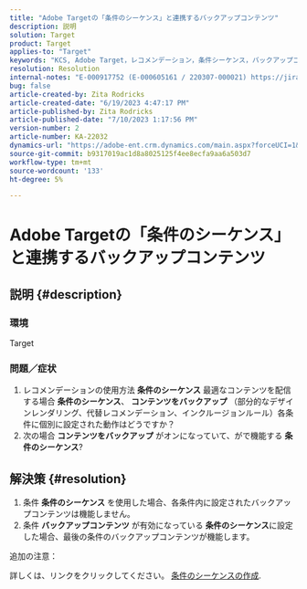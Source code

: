 ```yaml
---
title: "Adobe Targetの「条件のシーケンス」と連携するバックアップコンテンツ"
description: 説明
solution: Target
product: Target
applies-to: "Target"
keywords: "KCS, Adobe Target，レコメンデーション，条件シーケンス，バックアップコンテンツ"
resolution: Resolution
internal-notes: "E-000917752 (E-000605161 / 220307-000021) https://jira.corp.adobe.com/browse/RECS-5221 https://jira.corp.adobe.com/browse/RECS-5395"
bug: false
article-created-by: Zita Rodricks
article-created-date: "6/19/2023 4:47:17 PM"
article-published-by: Zita Rodricks
article-published-date: "7/10/2023 1:17:56 PM"
version-number: 2
article-number: KA-22032
dynamics-url: "https://adobe-ent.crm.dynamics.com/main.aspx?forceUCI=1&pagetype=entityrecord&etn=knowledgearticle&id=858747ed-c00e-ee11-8f6d-6045bd006b3d"
source-git-commit: b9317019ac1d8a8025125f4ee8ecfa9aa6a503d7
workflow-type: tm+mt
source-wordcount: '133'
ht-degree: 5%

---
```


# Adobe Targetの「条件のシーケンス」と連携するバックアップコンテンツ

## 説明 {#description}


### 環境

Target

### 問題／症状

1. レコメンデーションの使用方法 <b>条件のシーケンス</b> 最適なコンテンツを配信する場合 <b>条件のシーケンス</b>、 <b>コンテンツをバックアップ</b> （部分的なデザインレンダリング、代替レコメンデーション、インクルージョンルール）各条件に個別に設定された動作はどうですか？
2. 次の場合 <b>コンテンツをバックアップ</b> がオンになっていて、がで機能する <b>条件のシーケンス</b>?



## 解決策 {#resolution}


1. 条件 <b>条件のシーケンス</b> を使用した場合、各条件内に設定されたバックアップコンテンツは機能しません。
2. 条件 <b>バックアップコンテンツ</b> が有効になっている <b>条件のシーケンス</b>に設定した場合、最後の条件のバックアップコンテンツが機能します。


追加の注意：

詳しくは、リンクをクリックしてください。 [条件のシーケンスの作成](https://experienceleague.adobe.com/docs/target/using/recommendations/criteria/create-criteria-sequence.html).
